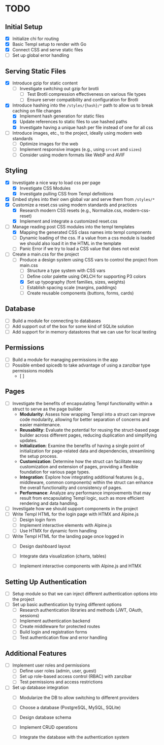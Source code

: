 # TODO

## Initial Setup

- [x] Initialize chi for routing
- [x] Basic Templ setup to render with Go
- [x] Connect CSS and serve static files
- [ ] Set up global error handling

## Serving Static Files

- [x] Introduce gzip for static content
    - [ ] Investigate switching out gzip for brotli
        - [ ] Test Brotli compression effectiveness on various file types
        - [ ] Ensure server compatibility and configuration for Brotli
- [x] Introduce hashing into the `/styles/{hash}/*` path to allow us to break caching on file changes
    - [x] Implement hash generation for static files
    - [x] Update references to static files to use hashed paths
    - [X] Investigate having a unique hash per file instead of one for all css
- [ ] Introduce images, etc., to the project, ideally using modern web standards
    - [ ] Optimize images for the web
    - [ ] Implement responsive images (e.g., using `srcset` and `sizes`)
    - [ ] Consider using modern formats like WebP and AVIF

## Styling

- [x] Investigate a nice way to load css per page
    - [X] Investigate CSS Modules
    - [x] Investigate pulling CSS from Templ definitions
- [x] Embed styles into their own global var and serve them from `/styles/*`
- [X] Customize a reset.css using modern standards and practices
    - [X] Research modern CSS resets (e.g., Normalize.css, modern-css-reset)
    - [X] Implement and integrate a customized reset.css
- [ ] Manage reading post CSS modules into the templ templates
    - [X] Mapping the generated CSS class names into templ components
    - [ ] Dynamic loading of the css. If a value from a css module is loaded we should
    also load it in the HTML in the template
    - [ ] Panic Error if we try to load a CSS value that does not exist

- [ ] Create a main.css for the project
    - [ ] Produce a design system using CSS vars to control the project from main.css
        - [ ] Structure a type system with CSS vars
        - [ ] Define color palette using OKLCH for supporting P3 colors
        - [x] Set up typography (font families, sizes, weights)
        - [ ] Establish spacing scale (margins, paddings)
        - [ ] Create reusable components (buttons, forms, cards)

## Database

- [ ] Build a module for connecting to databases
- [ ] Add support out of the box for some kind of SQLite solution
- [ ] Add support for in memory datastores that we can use for local testing

## Permissions

- [ ] Build a module for managing permissions in the app
- [ ] Possible embed spicedb to take advantage of using a zanzibar type permissions models
    - [ ]

## Pages

- [ ] Investigate the benefits of encapsulating Templ functionality within a struct to serve as the page builder
    - **Modularity**: Assess how wrapping Templ into a struct can improve code modularity, allowing for better separation of concerns and easier maintenance.
    - **Reusability**: Evaluate the potential for reusing the struct-based page builder across different pages, reducing duplication and simplifying updates.
    - **Initialization**: Examine the benefits of having a single point of initialization for page-related data and dependencies, streamlining the setup process.
    - **Customization**: Determine how the struct can facilitate easy customization and extension of pages, providing a flexible foundation for various page types.
    - **Integration**: Explore how integrating additional features (e.g., middleware, common components) within the struct can enhance the overall functionality and consistency of pages.
    - **Performance**: Analyze any performance improvements that may result from encapsulating Templ logic, such as more efficient rendering and data handling.
- [ ] Investigate how we should support components in the project
- [ ] Write Templ HTML for the login page with HTMX and Alpine.js
    - [ ] Design login form
    - [ ] Implement interactive elements with Alpine.js
    - [ ] Use HTMX for dynamic form handling
- [ ] Write Templ HTML for the landing page once logged in
    - [ ] Design dashboard layout
    - [ ] Integrate data visualization (charts, tables)
    - [ ] Implement interactive components with Alpine.js and HTMX


## Setting Up Authentication

- [ ] Setup module so that we can inject different authentication options into the project
- [ ] Set up basic authentication by trying different options
    - [ ] Research authentication libraries and methods (JWT, OAuth, sessions)
    - [ ] Implement authentication backend
    - [ ] Create middleware for protected routes
    - [ ] Build login and registration forms
    - [ ] Test authentication flow and error handling

## Additional Features

- [ ] Implement user roles and permissions
    - [ ] Define user roles (admin, user, guest)
    - [ ] Set up role-based access control (RBAC) with zanzibar
    - [ ] Test permissions and access restrictions
- [ ] Set up database integration
    - [ ] Modularize the DB to allow switching to different providers
    - [ ] Choose a database (PostgreSQL, MySQL, SQLite)
    - [ ] Design database schema
    - [ ] Implement CRUD operations
    - [ ] Integrate the database with the authentication system

